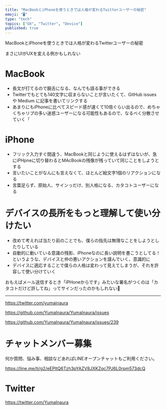 ```yaml
---
title: "MacBookとiPhoneを使うときでは人格が変わるTwitterユーザーの秘密"
emoji: "🖥"
type: "tech"
topics: ["UX", "Twitter", "Device"]
published: true
---
```


MacBookとiPhoneを使うときでは人格が変わるTwitterユーザーの秘密

まさにUIがUXを変える例かもしれない

# MacBook

- 長文が打てるので饒舌になる、なんでも語る事ができる
- Twitterでもとても140文字に収まらないことが言いたくて、GitHub issues や Medium に記事を書いてリンクする
- あまりにもiPhoneに比べてスピード感が速くて10倍ぐらい出るので、めちゃくちゃリプの多い迷惑ユーザーになる可能性もあるので、なるべく分散させていく「

# iPhone

- フリック入力すぐ間違う、MacBookと同じように使えるはずはないが、急にiPHpneに切り替わるとMAcBookの残像が残っていて同じことをしようとする
- 言いたいことがなんにも言えなくて、ほとんど絵文字1個のリアクションになる
- 言葉足らず、原始人、サインっだけ、別人格になる、カタコトユーザーになる

# デバイスの長所をもっと理解して使い分けたい

- 改めて考えれば当たり前のことでも、僕らの指先は無理なことをしようとしたりしている
- 自動的に動いている意識の残影、iPhoneなのに長い説明を書こうとしてる！というような、デバイスと仲の悪いアクションを謹んでいく、意識的に
- デバイスに適応することで僕らの人格は変わって見えてしまうが、それを許容して使い分けていく

おもえばメール送信するとき「iPHoneからです」みたいな署名がつくのは「カタコトだけど許してね」ってサインだったのかもしれない🤔


---

https://twitter.com/yumainaura

https://github.com/YumaInaura/YumaInaura/issues

https://github.com/YumaInaura/YumaInaura/issues/239











<!-- Update From Qiita API -->

# チャットメンバー募集


何か質問、悩み事、相談などあればLINEオープンチャットもご利用ください。

https://line.me/ti/g2/eEPltQ6Tzh3pYAZV8JXKZqc7PJ6L0rpm573dcQ





# Twitter


https://twitter.com/YumaInaura


<!-- Update From Qiita API -->


